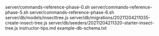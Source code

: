 server/commands-reference-phase-0.sh
server/commands-reference-phase-5.sh
server/commands-reference-phase-6.sh
server/db/models/insecttree.js
server/db/migrations/20211204211035-create-insect-tree.js
server/db/seeders/20211204211320-starter-insect-tree.js
instructor-tips.md
example-db-schema.txt
